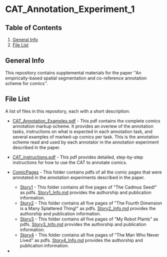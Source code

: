 # CAT_Annotation_Experiment_1

## Table of Contents
1. [General Info](#general-info)
2. [File List](#file-list)


## General Info

This repository contains supplemental materials for the paper ''An empirically-based spatial segmentation and co-reference annotation scheme for comics''.

## File List

A list of files in this repository, each with a short description:

* [CAT_Annotation_Examples.pdf](CAT_Annotation_Examples.pdf) - This pdf contains the complete comics annotation markup scheme. It provides an overiew of the annotation tasks, instructions on what is expected in each annotation task, and several examples of marked-up comics per task. This is the annotation scheme read and used by each annotator in the annotation experiment described in the paper. 

* [CAT_instructions.pdf](CAT_instructions.pdf) - This pdf provides detailed, step-by-step instructions for how to use the CAT to annotate comics. 

* [ComicPages](ComicPages) - This folder contains pdfs of all the comic pages that were annotated in the annotation experiments described in the paper. 

  * [Story1](ComicPages/Story1) - This folder contains all five pages of "The Cadmus Seed!" as pdfs. [Story1_Info.md](ComicPages/Story1/Story1_Info.md) provides the authorship and publication information. 
  * [Story2](ComicPages/Story2) - This folder contains all five pages of "The Fourth Dimension is a Many Splattered Thing!" as pdfs. [Story2_Info.md](ComicPages/Story2/Story2_Info.md) provides the authorship and publication information.
  * [Story3](ComicPages/Story3) - This folder contains all five pages of "My Robot Plants" as pdfs. [Story3_Info.md](ComicPages/Story3/Story3_Info.md) provides the authorship and publication information.
  * [Story4](ComicPages/Story4) - This folder contains all five pages of "The Man Who Never Lived" as pdfs. [Story4_Info.md](ComicPages/Story4/Story4_Info.md) provides the authorship and publication information.
 
* 



  
